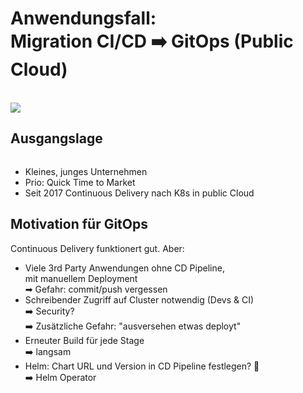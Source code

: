 # Anwendungsfall:<br/>Migration CI/CD ➡️ GitOps (Public Cloud)
<br/>
<img src="logo-cloudogu.png" class="centered"/>



## Ausgangslage

<a href="https://my.cloudogu.com/"><img data-src="images/mycloudogu_logo.svg" width="25%" class="floatRight"/></a>

* Kleines, junges Unternehmen
* Prio: Quick Time to Market
* Seit 2017 Continuous Delivery nach K8s in public Cloud



## Motivation für GitOps

Continuous Delivery funktionert gut. Aber:

* Viele 3rd Party Anwendungen ohne CD Pipeline,  
  mit manuellem Deployment  
  ➡ ️Gefahr:️ commit/push vergessen
* Schreibender Zugriff auf Cluster notwendig (Devs & CI)  
  ➡️ Security?  
  ➡️ Zusätzliche Gefahr: "ausversehen etwas deployt"
* Erneuter Build für jede Stage  
  ➡️ langsam
* Helm: Chart URL und Version in CD Pipeline festlegen? 🤔  
  ➡️ Helm Operator